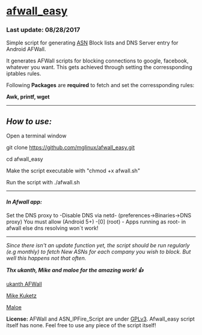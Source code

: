 # [afwall_easy](https://github.com/mglinux/afwall_easy)

### **Last update: 08/28/2017**

Simple script for generating [ASN](https://en.wikipedia.org/wiki/Autonomous_system_(Internet)) Block lists and DNS Server entry for Android AFWall.

It generates AFWall scripts for blocking connections to google, facebook, whatever you want.
This gets achieved through setting the corressponding iptables rules.

Following **Packages** are **required** to fetch and set the corressponding rules:

**Awk, printf, wget**

_______________________________________________________________________________________________

## *How to use:*

Open a terminal window

git clone https://github.com/mglinux/afwall_easy.git

cd afwall_easy

Make the script executable with "chmod +x afwall.sh"

Run the script with ./afwall.sh

_______________________________________________________________________________________________

#### *In Afwall app:*

Set the DNS proxy to -Disable DNS via netd- (preferences->Binaries->DNS proxy)
You must allow (Android 5+) -[0] (root) - Apps running as root- in afwall else dns resolving won´t work!


_______________________________________________________________________________________________
*Since there isn't an update function yet, the script should be run regularly (e.g monthly) to fetch New ASNs for each company you wish to block. But well this happens not that often.*


***Thx ukanth, Mike and maloe for the amazing work! :+1:***


[ukanth AFWall](https://github.com/ukanth/afwall)  			  

[Mike Kuketz](https://www.kuketz-blog.de/)

[Maloe](https://notabug.org/maloe/ASN_IPFire_Script) 


**License:** AFWall and ASN_IPFire_Script are under [GPLv3](https://www.gnu.org/licenses/gpl.html). Afwall_easy script itself has none. Feel free to use any piece of the script itself!

